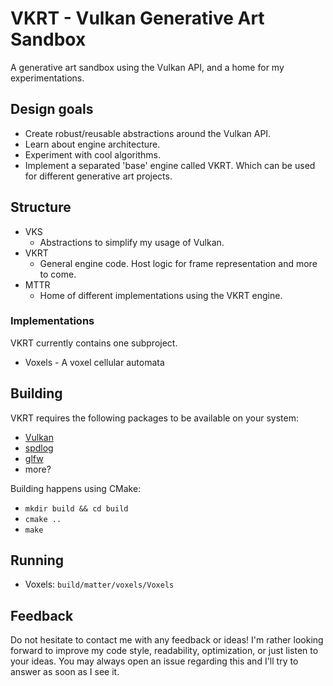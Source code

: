 # VKRT - Vulkan Generative Art Sandbox
A generative art sandbox using the Vulkan API, and a home for my experimentations.

## Design goals
- Create robust/reusable abstractions around the Vulkan API.
- Learn about engine architecture.
- Experiment with cool algorithms.
- Implement a separated 'base' engine called VKRT. Which can be used for different generative art projects.

## Structure
- VKS
  - Abstractions to simplify my usage of Vulkan.
- VKRT
  - General engine code. Host logic for frame representation and more to come.
- MTTR
  - Home of different implementations using the VKRT engine.
 
### Implementations
VKRT currently contains one subproject.
- Voxels - A voxel cellular automata

## Building
VKRT requires the following packages to be available on your system:
- [Vulkan](https://www.vulkan.org)
- [spdlog](https://github.com/gabime/spdlog)
- [glfw](https://www.glfw.org)
- more?

Building happens using CMake:
- `mkdir build && cd build`
- `cmake ..`
- `make`

## Running
- Voxels: `build/matter/voxels/Voxels`

## Feedback
Do not hesitate to contact me with any feedback or ideas! I'm rather looking forward to improve my code style, readability, optimization, or just listen to your ideas.
You may always open an issue regarding this and I'll try to answer as soon as I see it.
